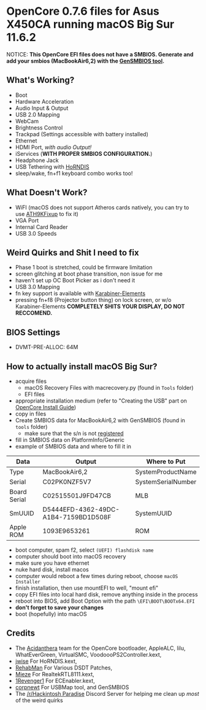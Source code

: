 # OpenCore 0.7.6 files for Asus X450CA running macOS Big Sur 11.6.2
NOTICE: **This OpenCore EFI files does not have a SMBIOS. Generate and add your smbios (MacBookAir6,2) with the [GenSMBIOS tool](https://github.com/corpnewt/GenSMBIOS).**
## What's Working?
- Boot
- Hardware Acceleration
- Audio Input & Output
- USB 2.0 Mapping
- WebCam
- Brightness Control
- Trackpad (Settings accessible with battery installed)
- Ethernet 
- HDMI Port, _with audio Output!_
- iServices (**WITH PROPER SMBIOS CONFIGURATION.**)
- Headphone Jack
- USB Tethering with [HoRNDIS](https://github.com/jwise/HoRNDIS/)
- sleep/wake, fn+f1 keyboard combo works too!

## What Doesn't Work?
- WiFI (macOS does not support Atheros cards natively, you can try to use [ATH9KFixup](https://github.com/black-dragon74/ATH9KFixup "Atheros 9K series wifi fix") to fix it)
- VGA Port
- Internal Card Reader
- USB 3.0 Speeds

## Weird Quirks and Shit I need to fix
- Phase 1 boot is stretched, could be firmware limitation
- screen glitching at boot phase transition, non issue for me
- haven't set up OC Boot Picker as i don't need it
- USB 3.0 Mapping
- fn key support is available with [Karabiner-Elements](https://karabiner-elements.pqrs.org/)
- pressing fn+f8 (Projector button thing) on lock screen, or w/o Karabiner-Elements **COMPLETELY SHITS YOUR DISPLAY, DO NOT RECCOMEND.**

## BIOS Settings
- DVMT-PRE-ALLOC: 64M

## How to actually install macOS Big Sur?
- acquire files
  - macOS Recovery Files with macrecovery.py (found in `Tools` folder)
  - EFI files
- appropriate installation medium (refer to "Creating the USB" part on [OpenCore Install Guide](https://dortania.github.io/OpenCore-Install-Guide/installer-guide/))
- copy in files
- Create SMBIOS data for MacBookAir6,2 with GenSMBIOS (found in `tools` folder)
  - make sure that the s/n is not [registered](https://checkcoverage.apple.com)
- fill in SMBIOS data on PlatformInfo/Generic
- example of SMBIOS data and where to fill it in

Data | Output | Where to Put
--- | --- | --- 
Type | MacBookAir6,2 | SystemProductName 
Serial | C02PK0NZF5V7 | SystemSerialNumber
Board Serial | C02515501J9FD47CB | MLB
SmUUID | D5444EFD-4362-49DC-A1B4-7159BD1D508F | SystemUUID
Apple ROM | 1093E9653261 | ROM

- boot computer, spam f2, select `(UEFI) flashdisk name`
- computer should boot into macOS recovery
- make sure you have ethernet
- nuke hard disk, install macos
- computer would reboot a few times during reboot, choose `macOS Installer`
- finish installation, then use mountEFI to well, "mount efi"
- copy EFI files into local hard disk, remove anything inside in the process
- reboot into BIOS, add Boot Option with the path `\EFI\BOOT\BOOTx64.EFI`
- **don't forget to save your changes**
- boot (hopefully) into macOS 

## Credits
- The [Acidanthera](https://github.com/acidanthera/) team for the OpenCore bootloader, AppleALC, lilu, WhatEverGreen, VirtualSMC, VoodoooPS2Controller.kext,
- [jwise](https://github.com/jwise) For HoRNDIS.kext,
- [RehabMan](https://github.com/RehabMan) For Various DSDT Patches,
- [Mieze](https://github.com/Mieze) For RealtekRTL8111.kext,
- [1Revenger1](https://github.com/1Revenger1) For ECEnabler.kext,
- [corpnewt](https://github.com/corpnewt) For USBMap tool, and GenSMBIOS
- The [/r/Hackintosh Paradise](https://discord.gg/Wxam8aH) Discord Server for helping me clean up *most* of the weird quirks
